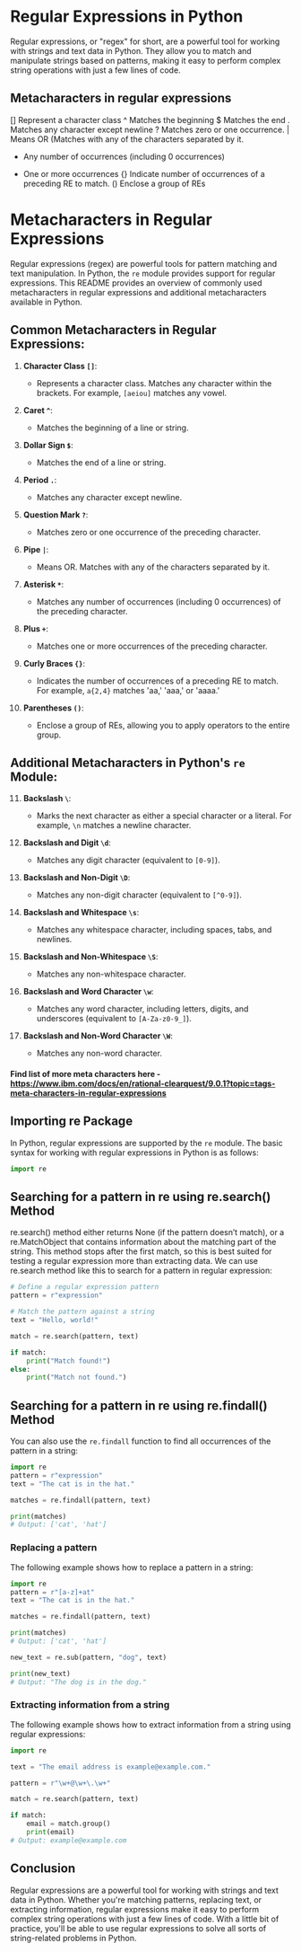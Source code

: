 # Regular Expressions in Python
Regular expressions, or "regex" for short, are a powerful tool for working with strings and text data in Python. They allow you to match and manipulate strings based on patterns, making it easy to perform complex string operations with just a few lines of code.
## Metacharacters in regular expressions

[]  Represent a character class
^   Matches the beginning
$   Matches the end
.   Matches any character except newline
?   Matches zero or one occurrence.
|   Means OR (Matches with any of the characters
    separated by it.
*   Any number of occurrences (including 0 occurrences)
+   One or more occurrences
{}  Indicate number of occurrences of a preceding RE 
    to match.
()  Enclose a group of REs



# Metacharacters in Regular Expressions

Regular expressions (regex) are powerful tools for pattern matching and text manipulation. In Python, the `re` module provides support for regular expressions. This README provides an overview of commonly used metacharacters in regular expressions and additional metacharacters available in Python.

## Common Metacharacters in Regular Expressions:

1. **Character Class `[]`**:
   - Represents a character class. Matches any character within the brackets. For example, `[aeiou]` matches any vowel.

2. **Caret `^`**:
   - Matches the beginning of a line or string.

3. **Dollar Sign `$`**:
   - Matches the end of a line or string.

4. **Period `.`**:
   - Matches any character except newline.

5. **Question Mark `?`**:
   - Matches zero or one occurrence of the preceding character.

6. **Pipe `|`**:
   - Means OR. Matches with any of the characters separated by it.

7. **Asterisk `*`**:
   - Matches any number of occurrences (including 0 occurrences) of the preceding character.

8. **Plus `+`**:
   - Matches one or more occurrences of the preceding character.

9. **Curly Braces `{}`**:
   - Indicates the number of occurrences of a preceding RE to match. For example, `a{2,4}` matches 'aa,' 'aaa,' or 'aaaa.'

10. **Parentheses `()`**:
    - Enclose a group of REs, allowing you to apply operators to the entire group.

## Additional Metacharacters in Python's `re` Module:

11. **Backslash `\`**:
    - Marks the next character as either a special character or a literal. For example, `\n` matches a newline character.

12. **Backslash and Digit `\d`**:
    - Matches any digit character (equivalent to `[0-9]`).

13. **Backslash and Non-Digit `\D`**:
    - Matches any non-digit character (equivalent to `[^0-9]`).

14. **Backslash and Whitespace `\s`**:
    - Matches any whitespace character, including spaces, tabs, and newlines.

15. **Backslash and Non-Whitespace `\S`**:
    - Matches any non-whitespace character.

16. **Backslash and Word Character `\w`**:
    - Matches any word character, including letters, digits, and underscores (equivalent to `[A-Za-z0-9_]`).

17. **Backslash and Non-Word Character `\W`**:
    - Matches any non-word character.


#### Find list of more meta characters here - https://www.ibm.com/docs/en/rational-clearquest/9.0.1?topic=tags-meta-characters-in-regular-expressions
## Importing re Package
In Python, regular expressions are supported by the `re` module. The basic syntax for working with regular expressions in Python is as follows:

```python
import re
```

## Searching for a pattern in re using re.search() Method
re.search() method either returns None (if the pattern doesn’t match), or a re.MatchObject that contains information about the matching part of the string. This method stops after the first match, so this is best suited for testing a regular expression more than extracting data.
We can use re.search method like this to search for a pattern in regular expression:
```python
# Define a regular expression pattern
pattern = r"expression"

# Match the pattern against a string
text = "Hello, world!"

match = re.search(pattern, text)

if match:
    print("Match found!")
else:
    print("Match not found.")
```
## Searching for a pattern in re using re.findall() Method
You can also use the `re.findall` function to find all occurrences of the pattern in a string:


```python
import re
pattern = r"expression"
text = "The cat is in the hat."

matches = re.findall(pattern, text)

print(matches)
# Output: ['cat', 'hat']
```

### Replacing a pattern
The following example shows how to replace a pattern in a string:
```python
import re
pattern = r"[a-z]+at"
text = "The cat is in the hat."

matches = re.findall(pattern, text)

print(matches)
# Output: ['cat', 'hat']

new_text = re.sub(pattern, "dog", text)

print(new_text)
# Output: "The dog is in the dog."
```

### Extracting information from a string
The following example shows how to extract information from a string using regular expressions:

```python
import re

text = "The email address is example@example.com."

pattern = r"\w+@\w+\.\w+"

match = re.search(pattern, text)

if match:
    email = match.group()
    print(email)
# Output: example@example.com
```
## Conclusion
Regular expressions are a powerful tool for working with strings and text data in Python. Whether you're matching patterns, replacing text, or extracting information, regular expressions make it easy to perform complex string operations with just a few lines of code. With a little bit of practice, you'll be able to use regular expressions to solve all sorts of string-related problems in Python.
